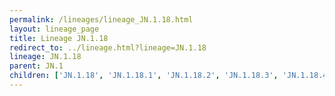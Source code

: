 ```yaml
---
permalink: /lineages/lineage_JN.1.18.html
layout: lineage_page
title: Lineage JN.1.18
redirect_to: ../lineage.html?lineage=JN.1.18
lineage: JN.1.18
parent: JN.1
children: ['JN.1.18', 'JN.1.18.1', 'JN.1.18.2', 'JN.1.18.3', 'JN.1.18.4', 'JN.1.18.5', 'JN.1.18.6', 'JN.1.18.7', 'JN.1.18.8']
---
```

